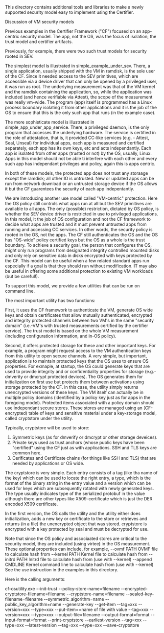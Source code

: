 
This directory contains additional tools and libraries to make a newly supported
security model easy to implement using the Certifier.


Discussion of VM security models

Previous examples in the Certifier Framework ("CF") focused on an app-centric security model.
The app, not the OS, was the focus of isolation, the trust model and certifier artifacts.

Previously, for example, there were two such trust models for security rooted in SEV.

The simplest model is illustrated in simple_example_under_sev.  There, a single application,
usually shipped with the VM in ramdisk, is the sole user of the CF.  Since it needed access
to the SEV primitives, which are accessible via a device driver that can only be opened
by a privileged user, it was run as root.   The underlying measurement was that of the VM
kernel and the ramdisk containing the application, so, while the application was included (and
hence verifiable via Attest), the scope of the measurement was really vm-wide.  The program (app)
itself is programmed has a Linux process boundary isolating it from other applications and
it is the job of the OS to ensure that this is the only such app that runs (in the example case).

The more sophisticate model is illustrated in simple_app_under_app_service.  There, a privileged
daemon, is the only program that accesses the underlying hardware.  The service is certified
in the role of attestation, that is, it provided CC-like services (e.g. - Attest, Seal, Unseal)
for individual apps, each app is measured and certified separately, each app has its own keys, etc
and acts independantly.  Each app is isolated from other apps (trusted or not) by the OS, usually,
Linux.  Apps in this model should not be able ti interfere with each other and every such app
has independant privileges and policy, again this is apps centric.

In both of these models, the protected app does not trust any storaage except the ramdisk; all
other IO is untrusted.  New or updated apps can be run from network download or an untrusted
storage device if the OS allows it but the CF guarentees the security of each app indepentantly.

We are introducing another use model called "VM-centric" protection.  Here the OS policy still
controls what apps run at all but the SEV primitives are available to all apps.  The only
(possible) restriction, dictated by OS policy, is whether the SEV device driver is restricted
in use to privileged applications.  In this model, it the job of OS configuration and not the
CF framework to decide what apps are trusted and it must prevent untrusted apps from running
and accessing CC services.  In other words, the security policy is rooted in the OS, not the apps.
The  CF still authenticates the OS and the OS has "OS-wide" policy certified keys but the OS as
a whole is the trust boundary.  To achieve a security goal, the person that configures the OS,
might only run programs from designated integrity controlled mounted disks and only rely on
sensitive data in disks encrypted with keys protected by the CF.  This model can be useful
when a few related standard apps run especially if a goal is that they should run without
modification.  IT may also be useful in offering some additional protection to existing VM
workloads (but be careful!).

To support this model, we provide a few utilities that can be run on command line.

The most important utility has two functions:

First, it uses the CF framework to authenticate the VM, generate OS wide keys and obtain
certificates that allow mutually authenticated, encrypted and integrity protected channels
between two VM's in the same "security domain" (i.e.-VM's with trusted measurements certified by
the certifier service).  The trust model is based on the whole VM measurement (including configuration
information, and in-OS policy).

Second, it offers protected storage for these and other important keys.  For example, a program
might request access to the VM authentication keys from this utility to open secure channels.
A very simple, but important, application is to maintain protected keys that the OS uses to
ensure OS properties.  For exmaple, at startup, the OS could generate keys that are used to
provide integrity and or confidentiality properties for storage (e.g.-dmverity or dmcrypt protected
devices).  The OS generates them for initialization on first use but protects them between
activations using storage protected by the CF.  In this case, the utility simply returns unencrypted
versions of these keys.  The VM itself can actually be in multiple policy domains (identified by a
policy key just as for apps in the foregoing model).  Protected items associated with a policy domain
should use independant secure stores. These stores are managed using an (CF-encrypted) table of
keys and sensitive material under a key-storage model, called cryptstore  under the utility.

Typically, cryptstore will be used to store:
  1.  Symmetric keys (as for dmverify or dmcrypt or other storage deveices).
  2.  Private keys used as trust anchors (whose public keys have been "certified" using the CF
      just as with applications.   SSH and TLS keys are common here.
  3.  Cerificates and Certificate chains (for things like SSH and TLS) that are needed by applications or
      OS wide.

The cryptstore is very simple.  Each entry consists of a tag (like tha name of the key) which can be used
to locate the right entry, a type, which is the format of the binary string in the entry value and a
version which can be used for keys which are subsequently rotated with newly generated keys.  The type 
usually indicates type of the serialized protobuf in the value although there are other types like
X509-certificate which is just the DER encoded X509 certificate.

In the first version, the OS calls the utility and the utility either does initialization, adds a new
key or certificate to the store or retrieves and returns (in a file) the unencrypted object that was
stored. cryptstore is encrypted with a key protected by seal and must be decrypted for use.

Note that since the OS policy and associaated stores are critical to the security model, they are
included (using virtee) in the OS measurement.  These optional properties can include, for example,
  --ovmf PATH           OVMF file to calculate hash from
  --kernel PATH         Kernel file to calculate hash from
  --initrd PATH         Initrd file to calculate hash from (use with --kernel)
  --append CMDLINE      Kernel command line to calculate hash from (use with --kernel)
See the use instruction in the examples in this directory.


Here is the calling arguments:

cf-osutility.exe
    --init-trust
    --policy-store-name=filename
    --encrypted-cryptstore-filename=filename
    --cryptstore-name=filename
    --sealed-key-filename=filename
    --symmetric_algorithm=name
    --public_key_algorithm=name
    --generate-key
    --get-item
        --tag=xxx
        --version=xxx
        --type=xxx
    --put-item==name of file with value
        --tag=xxx
        --version=xxx
        --type=xxx
    --output-file=filename
    --output-format=format
    --input-format=format
    --print-cryptstore
    --earliest-version
        --tag=xxx
        --type=xxx
    --latest-version
        --tag=xxx
        --type=xxx
    --save-cryptstore
